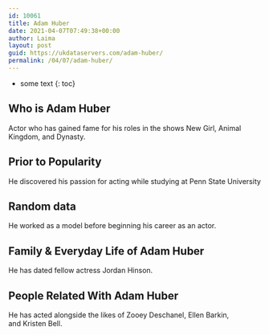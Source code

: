 ```yaml
---
id: 10061
title: Adam Huber
date: 2021-04-07T07:49:38+00:00
author: Laima
layout: post
guid: https://ukdataservers.com/adam-huber/
permalink: /04/07/adam-huber/
---
```


* some text
{: toc}


## Who is Adam Huber
                  
                  
                  
Actor who has gained fame for his roles in the shows New Girl, Animal Kingdom, and Dynasty.
                  
              
            
              
            
                
                
                
## Prior to Popularity
                  
                  
                  
He discovered his passion for acting while studying at Penn State University
                  
              
            
              
            
                
                
                
## Random data
                  
                  
                  
He worked as a model before beginning his career as an actor.
                  
              
            
              
            
                
                
                
## Family & Everyday Life of Adam Huber
                  
                  
                  
He has dated fellow actress Jordan Hinson.
                  
              
            
              
            
                
                
                
## People Related With Adam Huber
                  
                  
                  
He has acted alongside the likes of Zooey Deschanel, Ellen Barkin, and Kristen Bell.
                  
              
            
              
            
                
              
            
              
              
            
            
              
            
          
          
          